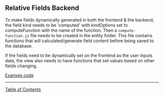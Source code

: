 ## Relative Fields Backend

To make fields dynamically generated in both the frontend & the backend, the field kind needs to be 'computed' with kindOptions set to computeFunction with the name of the function. Then a `compute-function.js` file needs to be created in the entity folder. This file contains functions that will calculated/generate field content before being saved to the database.

If the fields need to be dynamically set on the frontend as the user inputs data, the view also needs to have functions that set values based on other fields changing.


[Example code](https://github.com/i-Sight/config_ubc_v5/pull/1)


***
[Table of Contents](../README.md)